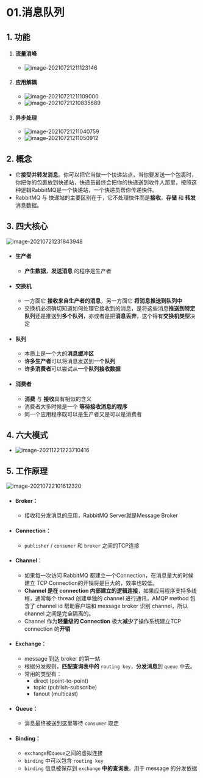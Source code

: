 # 01.消息队列

## 1. 功能

1. #### 流量消峰
   
   - ![image-20210721211123146](https://raw.githubusercontent.com/TWDH/Leetcode-From-Zero/pictures/img/image-20210721211123146.png)
2. #### 应用解耦
   
   - ![image-20210721211109000](https://raw.githubusercontent.com/TWDH/Leetcode-From-Zero/pictures/img/image-20210721211109000.png)
   - ![image-20210721210835689](https://raw.githubusercontent.com/TWDH/Leetcode-From-Zero/pictures/img/image-20210721210835689.png)
3. #### 异步处理
   
   - ![image-20210721211040759](https://raw.githubusercontent.com/TWDH/Leetcode-From-Zero/pictures/img/image-20210721211040759.png)
   - ![image-20210721211050912](https://raw.githubusercontent.com/TWDH/Leetcode-From-Zero/pictures/img/image-20210721211050912.png)

## 2. 概念

- 它**接受并转发消息**。你可以把它当做一个快递站点，当你要发送一个包裹时，你把你的包裹放到快递站，快递员最终会把你的快递送到收件人那里，按照这种逻辑RabbitMQ是一个快递站，一个快递员帮你传递快件。
- RabbitMQ 与 快递站的主要区别在于，它不处理快件而是**接收**，**存储** 和 **转发**消息数据。

## 3. 四大核心

![image-20210721231843948](https://raw.githubusercontent.com/TWDH/Leetcode-From-Zero/pictures/img/image-20210721231843948.png)

- #### 生产者
  
  - **产生数据**，**发送消息** 的程序是生产者
- #### 交换机
  
  - 一方面它 **接收来自生产者的消息**，另一方面它 **将消息推送到队列中**
  - 交换机必须确切知道如何处理它接收到的消息，是将这些消息**推送到特定队列**还是推送到**多个队列**，亦或者是把**消息丢弃**，这个得有**交换机类型**决定
- #### 队列
  
  - 本质上是一个大的**消息缓冲区**
  - **许多生产者**可以将消息发送到**一个队列**
  - **许多消费者**可以尝试从**一个队列接收数据**
- #### 消费者
  
  - **消费** 与 **接收**具有相似的含义
  - 消费者大多时候是一个 **等待接收消息的程序**
  - 同一个应用程序既可以是生产者又是可以是消费者

## 4. 六大模式

- ![image-20211221223710416](https://raw.githubusercontent.com/TWDH/Leetcode-From-Zero/pictures/img/image-20211221223710416.png)

## 5. 工作原理

![image-20210722101612320](https://raw.githubusercontent.com/TWDH/Leetcode-From-Zero/pictures/img/image-20210722101612320.png)

- #### Broker：
  
  - 接收和分发消息的应用，RabbitMQ Server就是Message Broker
- #### Connection：
  
  - `publisher` / `consumer` 和 `broker` 之间的TCP连接
- #### Channel：
  
  - 如果每一次访问 RabbitMQ 都建立一个Connection，在消息量大的时候建立 TCP Connection的开销将是巨大的，效率也较低。
  - **Channel 是在 connection 内部建立的逻辑连接**，如果应用程序支持多线程，通常每个 thread 创建单独的 channel 进行通讯，AMQP method 包含了 channel id 帮助客户端和 message broker 识别 channel，所以 channel 之间是完全隔离的。
  - Channel 作为**轻量级的 Connection** 极大**减少**了操作系统建立TCP connection 的**开销**
- #### Exchange：
  
  - message 到达 broker 的第一站
  - 根据分发规则，**匹配查询表中的** `routing key`，**分发消息**到 `queue` 中去。
  - 常用的类型有：
    - direct (point-to-point)
    - topic (publish-subscribe) 
    - fanout (multicast)
- #### Queue：
  
  - 消息最终被送到这里等待 `consumer` 取走
- #### Binding：
  
  - `exchange`和`queue`之间的虚拟连接
  - `binding` 中可以包含 `routing key`
  - `binding` 信息被保存到 `exchange` **中的查询表**，用于 message 的分发依据





















































